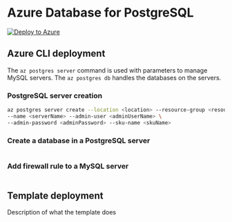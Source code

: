 # Azure Database for PostgreSQL

[![Deploy to Azure](http://azuredeploy.net/deploybutton.png)](https://portal.azure.com/#create/Microsoft.Template/uri/https%3A%2F%2Fraw.githubusercontent.com%2FCloudDirect%2FARMLab%2Fmaster%2Ftemplates%2FpostgreSQL%2Fazuredeploy.json)

## Azure CLI deployment

The `az postgres server` command is used with parameters to manage MySQL servers. The `az postgres db` handles the databases on the servers.

### PostgreSQL server creation

```bash
az postgres server create --location <location> --resource-group <resourceGroup> \
--name <serverName> --admin-user <adminUserName> \
--admin-password <adminPassword> --sku-name <skuName>
```

### Create a database in a PostgreSQL server

```bash
```

### Add firewall rule to a MySQL server

```bash
```

## Template deployment

Description of what the template does